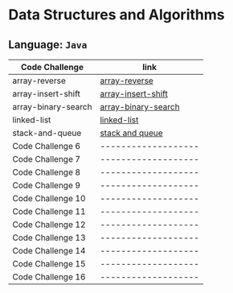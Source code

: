 # Data Structures and Algorithms

## Language: `Java`

| Code Challenge |  link |
| ----------- | ----------- |
| array-reverse | [array-reverse](array-reverse/README.md) |
| array-insert-shift| [array-insert-shift](array-insert-shift/README.md)|
| array-binary-search| [array-binary-search](array-binary-search/README.md)|
| linked-list|[linked-list](linked-list/README.md)|
|  stack-and-queue| [stack and queue](stack-and-queue/README.md) |
|  Code Challenge 6| ------------------- |
|  Code Challenge 7| ------------------- |
|  Code Challenge 8| ------------------- |
|  Code Challenge 9| ------------------- |
|  Code Challenge 10| ------------------- |
|  Code Challenge 11| ------------------- |
|  Code Challenge 12| ------------------- |
|  Code Challenge 13| ------------------- |
|  Code Challenge 14| ------------------- |
|  Code Challenge 15| ------------------- |
|  Code Challenge 16| ------------------- |